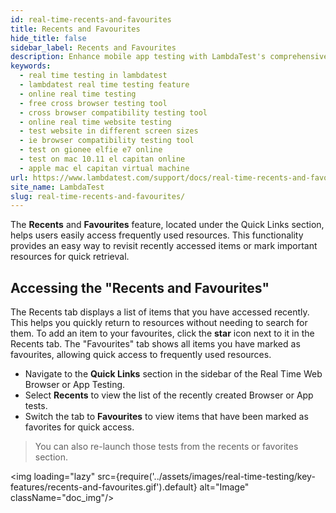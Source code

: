 ```yaml
---
id: real-time-recents-and-favourites
title: Recents and Favourites
hide_title: false
sidebar_label: Recents and Favourites
description: Enhance mobile app testing with LambdaTest's comprehensive tools. Simulate actions, capture screenshots, record sessions, and more. Test across devices, locations, and network conditions for optimal results.
keywords:
  - real time testing in lambdatest
  - lambdatest real time testing feature
  - online real time testing
  - free cross browser testing tool
  - cross browser compatibility testing tool
  - online real time website testing
  - test website in different screen sizes
  - ie browser compatibility testing tool
  - test on gionee elfie e7 online
  - test on mac 10.11 el capitan online
  - apple mac el capitan virtual machine
url: https://www.lambdatest.com/support/docs/real-time-recents-and-favourites/
site_name: LambdaTest
slug: real-time-recents-and-favourites/
---
```


<script type="application/ld+json"
      dangerouslySetInnerHTML={{ __html: JSON.stringify({
       "@context": "https://schema.org",
        "@type": "BreadcrumbList",
        "itemListElement": [{
          "@type": "ListItem",
          "position": 1,
          "name": "LambdaTest",
          "item": "https://www.lambdatest.com"
        },{
          "@type": "ListItem",
          "position": 2,
          "name": "Support",
          "item": "https://www.lambdatest.com/support/docs/"
        },{
          "@type": "ListItem",
          "position": 3,
          "name": "Real Time Recents and Favourites",
          "item": "https://www.lambdatest.com/support/docs/real-time-recents-and-favourites/"
        }]
      })
    }}
></script>
The **Recents** and **Favourites** feature, located under the Quick Links section, helps users easily access frequently used resources. This functionality provides an easy way to revisit recently accessed items or mark important resources for quick retrieval.

## Accessing the "Recents and Favourites"
The Recents tab displays a list of items that you have accessed recently. This helps you quickly return to resources without needing to search for them. To add an item to your favourites, click the **star** icon next to it in the Recents tab. The "Favourites" tab shows all items you have marked as favourites, allowing quick access to frequently used resources.

- Navigate to the **Quick Links** section in the sidebar of the Real Time Web Browser or App Testing. 
- Select **Recents** to view the list of the recently created Browser or App tests.
- Switch the tab to **Favourites** to view items that have been marked as favorites for quick access.

> You can also re-launch those tests from the recents or favorites section.

<img loading="lazy" src={require('../assets/images/real-time-testing/key-features/recents-and-favourites.gif').default} alt="Image" className="doc_img"/>